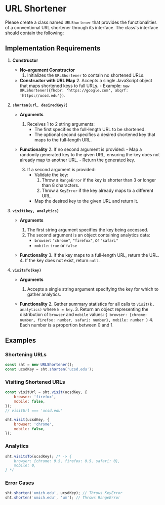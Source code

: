 
# URL Shortener

Please create a class named `URLShortener` that provides the functionalities of a conventional URL shortener through its interface. The class's interface should contain the following:

## Implementation Requirements

1. **Constructor**
    - **No-argument Constructor**
        1. Initializes the `URLShortener` to contain no shortened URLs.
    - **Constructor with URL Map**
        2. Accepts a single JavaScript object that maps shortened keys to full URLs.
            - Example: `new URLShortener({fhqbr: 'https://google.com', abqrf: 'https://ucsd.edu'})`.

2. **`shorten(url, desiredKey?)`**
    - **Arguments**
        1. Receives 1 to 2 string arguments:
            - The first specifies the full-length URL to be shortened.
            - The optional second specifies a desired shortened key that maps to the full-length URL.

    - **Functionality**
        2. If no second argument is provided:
            - Map a randomly generated key to the given URL, ensuring the key does not already map to another URL.
            - Return the generated key.

        3. If a second argument is provided:
            - Validate the key:
                1. Throw a `RangeError` if the key is shorter than 3 or longer than 8 characters.
                2. Throw a `KeyError` if the key already maps to a different URL.
            - Map the desired key to the given URL and return it.

3. **`visit(key, analytics)`**
    - **Arguments**
        1. The first string argument specifies the key being accessed.
        2. The second argument is an object containing analytics data:
            - `browser`: `"chrome"`, `"firefox"`, or `"safari"`
            - `mobile`: `true` or `false`

    - **Functionality**
        3. If the key maps to a full-length URL, return the URL.
        4. If the key does not exist, return `null`.

4. **`visitsTo(key)`**
    - **Arguments**
        1. Accepts a single string argument specifying the key for which to gather analytics.

    - **Functionality**
        2. Gather summary statistics for all calls to `visit(k, analytics)` where `k = key`.
        3. Return an object representing the distribution of `browser` and `mobile` values:
            ```
            {
                browser: {chrome: number, firefox: number, safari: number},
                mobile: number
            }
            ```
        4. Each number is a proportion between 0 and 1.

## Examples

### Shortening URLs
```javascript
const sht = new URLShortener();
const ucsdKey = sht.shorten('ucsd.edu');
```

### Visiting Shortened URLs
```javascript
const visitUrl = sht.visit(ucsdKey, {
    browser: 'firefox',
    mobile: false,
});
// visitUrl === 'ucsd.edu'

sht.visit(ucsdKey, {
    browser: 'chrome',
    mobile: false,
});
```

### Analytics
```javascript
sht.visitsTo(ucsdKey); /* -> {
    browser: {chrome: 0.5, firefox: 0.5, safari: 0},
    mobile: 0,
} */
```

### Error Cases
```javascript
sht.shorten('umich.edu', ucsdKey); // Throws KeyError
sht.shorten('umich.edu', 'um'); // Throws RangeError
```
